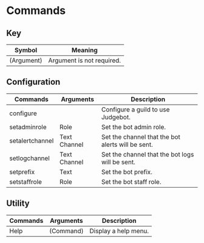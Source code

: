 # Commands

## Key 
| Symbol      | Meaning                        |
| ----------- | ------------------------------ |
| (Argument)  | Argument is not required.      |

## Configuration
| Commands        | Arguments    | Description                                       |
| --------------- | ------------ | ------------------------------------------------- |
| configure       |              | Configure a guild to use Judgebot.                |
| setadminrole    | Role         | Set the bot admin role.                           |
| setalertchannel | Text Channel | Set the channel that the bot alerts will be sent. |
| setlogchannel   | Text Channel | Set the channel that the bot logs will be sent.   |
| setprefix       | Text         | Set the bot prefix.                               |
| setstaffrole    | Role         | Set the bot staff role.                           |

## Utility
| Commands | Arguments | Description          |
| -------- | --------- | -------------------- |
| Help     | (Command) | Display a help menu. |

